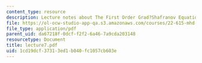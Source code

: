 ```yaml
---
content_type: resource
description: Lecture notes about The First Order Grad?Shafranov Equation.
file: https://ol-ocw-studio-app-qa.s3.amazonaws.com/courses/22-615-mhd-theory-of-fusion-systems-spring-2007/1cd19dcf37313ed1b040fc1057cb603e_lecture7.pdf
file_type: application/pdf
parent_uid: da67218f-0dcf-f2f2-6a46-7a9cda203148
resourcetype: Document
title: lecture7.pdf
uid: 1cd19dcf-3731-3ed1-b040-fc1057cb603e
---
```

